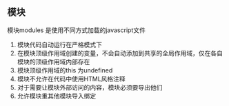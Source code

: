 
## 模块
模块modules 是使用不同方式加载的javascript文件

1. 模块代码自动运行在严格模式下
2. 在模块顶级作用域创建的变量，不会自动添加到共享的全局作用域，仅在各自模块的顶级作用域内部存在
3. 模块顶级作用域的this 为undefined
4. 模块不允许在代码中使用HTML风格注释
5. 对于需要让模块外部访问的内容，模块必须要导出他们
6. 允许模块重其他模块导入绑定

